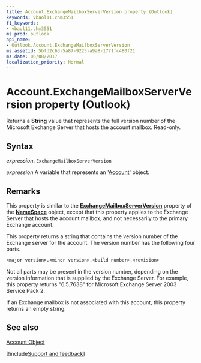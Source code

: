 ```yaml
---
title: Account.ExchangeMailboxServerVersion property (Outlook)
keywords: vbaol11.chm3551
f1_keywords:
- vbaol11.chm3551
ms.prod: outlook
api_name:
- Outlook.Account.ExchangeMailboxServerVersion
ms.assetid: 5bfd2c63-5a87-9225-a9a8-1771fc480f21
ms.date: 06/08/2017
localization_priority: Normal
---
```



# Account.ExchangeMailboxServerVersion property (Outlook)

Returns a  **String** value that represents the full version number of the Microsoft Exchange Server that hosts the account mailbox. Read-only.


## Syntax

_expression_. `ExchangeMailboxServerVersion`

_expression_ A variable that represents an '[Account](Outlook.Account.md)' object.


## Remarks

This property is similar to the  **[ExchangeMailboxServerVersion](Outlook.NameSpace.ExchangeMailboxServerVersion.md)** property of the **[NameSpace](Outlook.NameSpace.md)** object, except that this property applies to the Exchange Server that hosts the account mailbox, and not necessarily to the primary Exchange account.

This property returns a string that contains the version number of the Exchange server for the account. The version number has the following four parts. 




```vb
<major version>.<minor version>.<build number>.<revision>
```

Not all parts may be present in the version number, depending on the version information that is supplied by the Exchange Server. For example, this property returns "6.5.7638" for Microsoft Exchange Server 2003 Service Pack 2.

If an Exchange mailbox is not associated with this account, this property returns an empty string.


## See also


[Account Object](Outlook.Account.md)

[!include[Support and feedback](~/includes/feedback-boilerplate.md)]